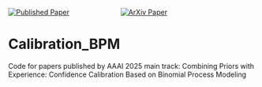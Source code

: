 [![Published Paper](https://img.shields.io/static/v1?label=Published&logo=Academia&message=Journal&color=blue)](https://ojs.aaai.org/index.php/AAAI/article/view/33792) <span style="margin: 0 100px;"> [![ArXiv Paper](https://img.shields.io/static/v1?label=ArXiv&logo=ArXiv&message=Template&color=47A141)](https://arxiv.org/abs/2412.10658/badge/ArXiv-Paper-blue)

# Calibration_BPM
Code for papers published by AAAI 2025 main track: Combining Priors with Experience: Confidence Calibration Based on Binomial Process Modeling
